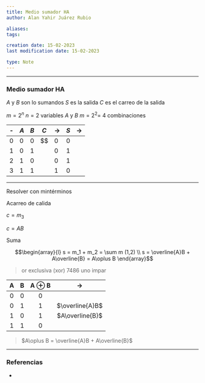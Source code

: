 ```yaml
---
title: Medio sumador HA
author: Alan Yahir Juárez Rubio

aliases:
tags:

creation date: 15-02-2023
last modification date: 15-02-2023

type: Note
---
```

---
### Medio sumador HA

$A$ y $B$ son lo sumandos
$S$  es la salida
$C$ es el carreo de la salida

$m = 2^n$
$n=2$ variables $A$ y $B$
$m = 2^2 =$ 4 combinaciones

| -   | $A$ | $B$ | $C$ | $\to$ | $S$ | $\to$ |
| --- | --- | --- | --- | ----- | --- | ----- |
| 0   | 0   | 0   | $$    | 0     | 0   |       |
| 1   | 0   | 1   |     | 0     | 1   |       |
| 2   | 1   | 0   |     | 0     | 1   |       |
| 3   | 1   | 1   |     | 1     | 0   |       |

---
Resolver con mintérminos

Acarreo de calida

$c= m_3$

$c = AB$

Suma

$$\begin{array}{l}
s = m_1 + m_2 = \sum m (1,2) \\
s = \overline{A}B + A\overline{B} = A\oplus B
\end{array}$$

> or exclusiva (xor) 7486 uno impar

|  A  |  B  | A $\oplus$ B |      $\to$      |
|:---:|:---:|:------------:|:---------------:|
|  0  |  0  |      0       |                 |
|  0  |  1  |      1       | $\overline{A}B$ |
|  1  |  0  |      1       | $A\overline{B}$ |
|  1  |  1  |      0       |                 |

> $A\oplus B = \overline{A}B + A\overline{B}$



<div style="page-break-after: always;"></div>

---
### Referencias

- 